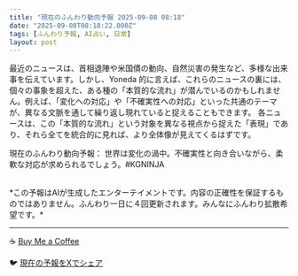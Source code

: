 ```yaml
---
title: "現在のふんわり動向予報 2025-09-08 08:18"
date: "2025-09-08T08:18:22.000Z"
tags: [ふんわり予報, AI占い, 日常]
layout: post
---
```


最近のニュースは、首相退陣や米国債の動向、自然災害の発生など、多様な出来事を伝えています。しかし、Yoneda 的に言えば、これらのニュースの裏には、個々の事象を超えた、ある種の「本質的な流れ」が潜んでいるのかもしれません。例えば、「変化への対応」や「不確実性への対応」といった共通のテーマが、異なる文脈を通して繰り返し現れていると捉えることもできます。  各ニュースは、この「本質的な流れ」という対象を異なる視点から捉えた「表現」であり、それら全てを統合的に見れば、より全体像が見えてくるはずです。


現在のふんわり動向予報：
世界は変化の渦中。不確実性と向き合いながら、柔軟な対応が求められるでしょう。#KGNINJA

<br>
*この予報はAIが生成したエンターテイメントです。内容の正確性を保証するものではありません。ふんわり一日に４回更新されます。みんなにふんわり拡散希望です。*

---
☕️ [Buy Me a Coffee](https://www.buymeacoffee.com/kgninja)

🐦 [現在の予報をXでシェア](https://twitter.com/intent/tweet?text=%E7%8F%BE%E5%9C%A8%E3%81%AE%E3%81%B5%E3%82%93%E3%82%8F%E3%82%8A%E4%BA%88%E5%A0%B1%3A%20%E3%80%8C%E6%9C%80%E8%BF%91%E3%81%AE%E3%83%8B%E3%83%A5%E3%83%BC%E3%82%B9%E3%81%AF%E3%80%81%E9%A6%96%E7%9B%B8%E9%80%80%E9%99%A3%E3%82%84%E7%B1%B3%E5%9B%BD%E5%82%B5%E3%81%AE%E5%8B%95%E5%90%91%E3%80%81%E8%87%AA%E7%84%B6%E7%81%BD%E5%AE%B3%E3%81%AE%E7%99%BA%E7%94%9F%E3%81%AA%E3%81%A9%E3%80%81%E5%A4%9A%E6%A7%98%E3%81%AA%E5%87%BA%E6%9D%A5%E4%BA%8B%E3%82%92%E4%BC%9D%E3%81%88%E3%81%A6%E3%81%84%E3%81%BE%E3%81%99%E3%80%82%E3%80%8D%23KGNINJA%20%E7%B6%9A%E3%81%8D%E3%81%AF%E3%83%96%E3%83%AD%E3%82%B0%E3%81%A7%EF%BC%81%F0%9F%91%87&url=https%3A%2F%2Fkg-ninja.github.io%2FFunwariyoso%2F)
